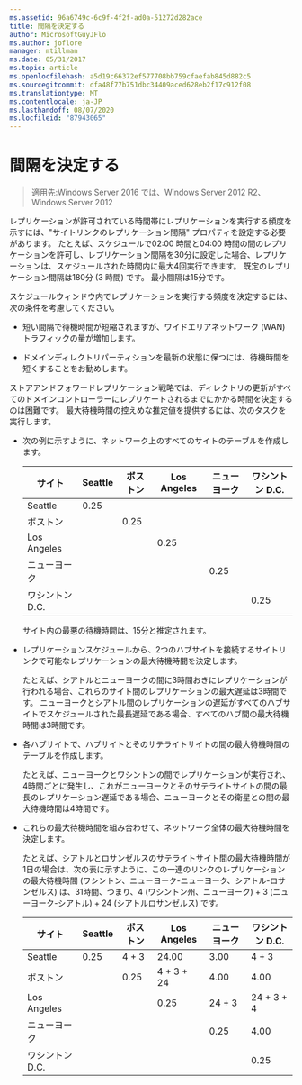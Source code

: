 ```yaml
---
ms.assetid: 96a6749c-6c9f-4f2f-ad0a-51272d282ace
title: 間隔を決定する
author: MicrosoftGuyJFlo
ms.author: joflore
manager: mtillman
ms.date: 05/31/2017
ms.topic: article
ms.openlocfilehash: a5d19c66372ef577708bb759cfaefab845d882c5
ms.sourcegitcommit: dfa48f77b751dbc34409aced628eb2f17c912f08
ms.translationtype: MT
ms.contentlocale: ja-JP
ms.lasthandoff: 08/07/2020
ms.locfileid: "87943065"
---
```

# <a name="determining-the-interval"></a>間隔を決定する

>適用先:Windows Server 2016 では、Windows Server 2012 R2、Windows Server 2012

レプリケーションが許可されている時間帯にレプリケーションを実行する頻度を示すには、"サイトリンクのレプリケーション間隔" プロパティを設定する必要があります。 たとえば、スケジュールで02:00 時間と04:00 時間の間のレプリケーションを許可し、レプリケーション間隔を30分に設定した場合、レプリケーションは、スケジュールされた時間内に最大4回実行できます。 既定のレプリケーション間隔は180分 (3 時間) です。 最小間隔は15分です。

スケジュールウィンドウ内でレプリケーションを実行する頻度を決定するには、次の条件を考慮してください。

-   短い間隔で待機時間が短縮されますが、ワイドエリアネットワーク (WAN) トラフィックの量が増加します。

-   ドメインディレクトリパーティションを最新の状態に保つには、待機時間を短くすることをお勧めします。

ストアアンドフォワードレプリケーション戦略では、ディレクトリの更新がすべてのドメインコントローラーにレプリケートされるまでにかかる時間を決定するのは困難です。 最大待機時間の控えめな推定値を提供するには、次のタスクを実行します。

-   次の例に示すように、ネットワーク上のすべてのサイトのテーブルを作成します。

    |サイト|Seattle|ボストン|Los Angeles|ニューヨーク|ワシントン D.C.|
    |---------|-----------|----------|---------------|------------|--------------------|
    |Seattle|0.25|||||
    |ボストン||0.25||||
    |Los Angeles|||0.25|||
    |ニューヨーク||||0.25||
    |ワシントン D.C.|||||0.25|

    サイト内の最悪の待機時間は、15分と推定されます。

-   レプリケーションスケジュールから、2つのハブサイトを接続するサイトリンクで可能なレプリケーションの最大待機時間を決定します。

    たとえば、シアトルとニューヨークの間に3時間おきにレプリケーションが行われる場合、これらのサイト間のレプリケーションの最大遅延は3時間です。 ニューヨークとシアトル間のレプリケーションの遅延がすべてのハブサイトでスケジュールされた最長遅延である場合、すべてのハブ間の最大待機時間は3時間です。

-   各ハブサイトで、ハブサイトとそのサテライトサイトの間の最大待機時間のテーブルを作成します。

    たとえば、ニューヨークとワシントンの間でレプリケーションが実行され、4時間ごとに発生し、これがニューヨークとそのサテライトサイトの間の最長のレプリケーション遅延である場合、ニューヨークとその衛星との間の最大待機時間は4時間です。

-   これらの最大待機時間を組み合わせて、ネットワーク全体の最大待機時間を決定します。

    たとえば、シアトルとロサンゼルスのサテライトサイト間の最大待機時間が1日の場合は、次の表に示すように、この一連のリンクのレプリケーションの最大待機時間 (ワシントン、ニューヨーク-ニューヨーク、シアトル-ロサンゼルス) は、31時間、つまり、4 (ワシントン州、ニューヨーク) + 3 (ニューヨーク-シアトル) + 24 (シアトルロサンゼルス) です。

    |サイト|Seattle|ボストン|Los Angeles|ニューヨーク|ワシントン D.C.|
    |---------|-----------|----------|---------------|------------|--------------------|
    |Seattle|0.25|4 + 3|24.00|3.00|4 + 3|
    |ボストン||0.25|4 + 3 + 24|4.00|4.00|
    |Los Angeles|||0.25|24 + 3|24 + 3 + 4|
    |ニューヨーク||||0.25|4.00|
    |ワシントン D.C.|||||0.25|



